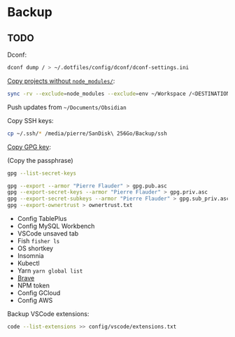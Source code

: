 # Backup

## TODO

Dconf:

```sh
dconf dump / > ~/.dotfiles/config/dconf/dconf-settings.ini
```

[Copy projects without `node_modules/`](https://unix.stackexchange.com/a/345001):

```sh
sync -rv --exclude=node_modules --exclude=env ~/Workspace /<DESTINATION>
```

Push updates from `~/Documents/Obsidian`

Copy SSH keys:

```sh
cp ~/.ssh/* /media/pierre/SanDisk\ 256Go/Backup/ssh
```

[Copy GPG key](https://serverfault.com/a/1040984):

(Copy the passphrase)

```sh
gpg --list-secret-keys
```

```sh
gpg --export --armor "Pierre Flauder" > gpg.pub.asc
gpg --export-secret-keys --armor "Pierre Flauder" > gpg.priv.asc
gpg --export-secret-subkeys --armor "Pierre Flauder" > gpg.sub_priv.asc
gpg --export-ownertrust > ownertrust.txt
```

- Config TablePlus
- Config MySQL Workbench
- VSCode unsaved tab
- Fish `fisher ls`
- OS shortkey
- Insomnia
- Kubectl
- Yarn `yarn global list`
- [Brave](https://support.brave.com/hc/en-us/articles/360019782291-How-do-I-import-or-export-browsing-data-)
- NPM token
- Config GCloud
- Config AWS

Backup VSCode extensions:

```sh
code --list-extensions >> config/vscode/extensions.txt
```
